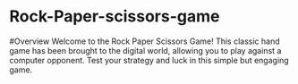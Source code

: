 # Rock-Paper-scissors-game
#Overview
Welcome to the Rock Paper Scissors Game! This classic hand game has been brought to the digital world, allowing you to play against a computer opponent. Test your strategy and luck in this simple but engaging game.
